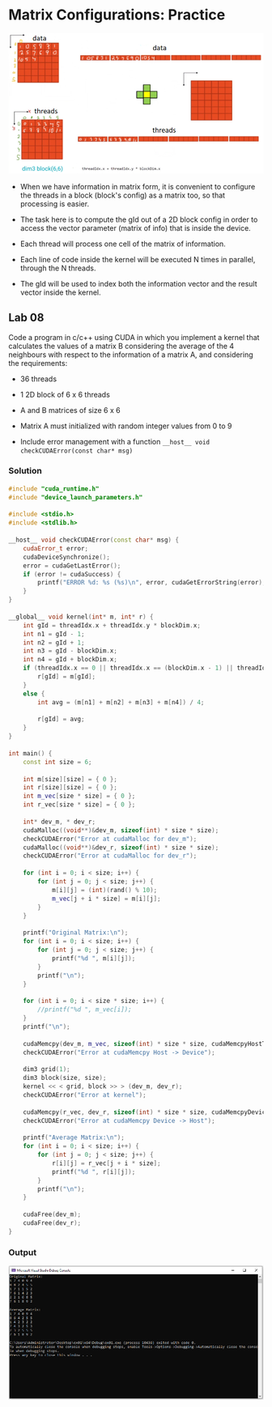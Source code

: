 # Matrix Configurations: Practice

![Image](res/01.png)

- When we have information in matrix form, it is convenient to configure the threads in a block (block's config) as a matrix too, so that processing is easier.

- The task here is to compute the gId out of a 2D block config in order to access the vector parameter (matrix of info) that is inside the device.

- Each thread will process one cell of the matrix of information.

- Each line of code inside the kernel will be executed N times in parallel, through the N threads.

- The gId will be used to index both the information vector and the result vector inside the kernel.

## Lab 08

Code a program in c/c++ using CUDA in which you implement a kernel that calculates the values of a matrix B considering the average of the 4 neighbours with respect to the information of a matrix A, and considering the requirements:

- 36 threads

- 1 2D block of 6 x 6 threads

- A and B matrices of size 6 x 6

- Matrix A must initialized with random integer values from 0 to 9

- Include error management with a function `__host__ void checkCUDAError(const char* msg)`

### Solution

```c++
#include "cuda_runtime.h"
#include "device_launch_parameters.h"

#include <stdio.h>
#include <stdlib.h>

__host__ void checkCUDAError(const char* msg) {
	cudaError_t error;
	cudaDeviceSynchronize();
	error = cudaGetLastError();
	if (error != cudaSuccess) {
		printf("ERROR %d: %s (%s)\n", error, cudaGetErrorString(error), msg);
	}
}

__global__ void kernel(int* m, int* r) {
	int gId = threadIdx.x + threadIdx.y * blockDim.x;
	int n1 = gId - 1;
	int n2 = gId + 1;
	int n3 = gId - blockDim.x;
	int n4 = gId + blockDim.x;
	if (threadIdx.x == 0 || threadIdx.x == (blockDim.x - 1) || threadIdx.y == 0 || threadIdx.y == (blockDim.y - 1)) {
		r[gId] = m[gId];
	}
	else {
		int avg = (m[n1] + m[n2] + m[n3] + m[n4]) / 4;

		r[gId] = avg;
	}
}

int main() {
	const int size = 6;

	int m[size][size] = { 0 };
	int r[size][size] = { 0 };
	int m_vec[size * size] = { 0 };
	int r_vec[size * size] = { 0 };

	int* dev_m, * dev_r;
	cudaMalloc((void**)&dev_m, sizeof(int) * size * size);
	checkCUDAError("Error at cudaMalloc for dev_m");
	cudaMalloc((void**)&dev_r, sizeof(int) * size * size);
	checkCUDAError("Error at cudaMalloc for dev_r");

	for (int i = 0; i < size; i++) {
		for (int j = 0; j < size; j++) {
			m[i][j] = (int)(rand() % 10);
			m_vec[j + i * size] = m[i][j];
		}
	}

	printf("Original Matrix:\n");
	for (int i = 0; i < size; i++) {
		for (int j = 0; j < size; j++) {
			printf("%d ", m[i][j]);
		}
		printf("\n");
	}

	for (int i = 0; i < size * size; i++) {
		//printf("%d ", m_vec[i]);
	}
	printf("\n");

	cudaMemcpy(dev_m, m_vec, sizeof(int) * size * size, cudaMemcpyHostToDevice);
	checkCUDAError("Error at cudaMemcpy Host -> Device");

	dim3 grid(1);
	dim3 block(size, size);
	kernel << < grid, block >> > (dev_m, dev_r);
	checkCUDAError("Error at kernel");

	cudaMemcpy(r_vec, dev_r, sizeof(int) * size * size, cudaMemcpyDeviceToHost);
	checkCUDAError("Error at cudaMemcpy Device -> Host");

	printf("Average Matrix:\n");
	for (int i = 0; i < size; i++) {
		for (int j = 0; j < size; j++) {
			r[i][j] = r_vec[j + i * size];
			printf("%d ", r[i][j]);
		}
		printf("\n");
	}

	cudaFree(dev_m);
	cudaFree(dev_r);
}
```

### Output

![Image](res/out-lab08.png)
